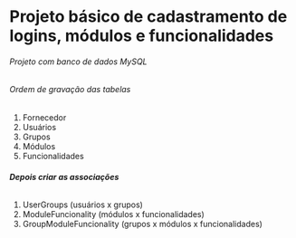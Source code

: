 <h1> Projeto básico de cadastramento de logins, módulos e funcionalidades </h1>
<b><h6>Projeto com banco de dados MySQL</h6></b>  
<b><h6>Ordem de gravação das tabelas</h6></b>

<ol>
<li>Fornecedor</li>
<li>Usuários</li>
<li>Grupos</li>
<li>Módulos</li>
<li>Funcionalidades</li>
</ol>

<h6><b> Depois criar as associações</b></h6>
 <ol>
<li>UserGroups (usuários x grupos)</li>
<li>ModuleFuncionality (módulos x funcionalidades) </li>
<li>GroupModuleFuncionality (grupos x módulos x funcionalidades) </li>
</ol>
